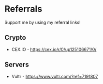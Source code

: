 # Referrals
Support me by using my referral links!

## Crypto
* CEX.IO - https://cex.io/r/0/up125106671/0/

## Servers
* Vultr - https://www.vultr.com/?ref=7191807